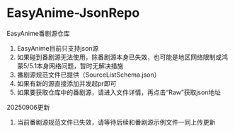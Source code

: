 # EasyAnime-JsonRepo
EasyAnime番剧源仓库

1. EasyAnime目前只支持json源
2. 如果碰到番剧源无法使用，除番剧源本身已失效，也可能是地区网络限制或鸿蒙5/5.1本身网络问题，暂时无解决措施
3. 番剧源规范文件已提供（SourceListSchema.json）
4. 如果有新的源直接添加并发起pr即可
5. 如果要获取仓库中的番剧源，请进入文件详情，再点击“Raw”获取json地址

20250906更新

1. 当前番剧源规范文件已失效，请等待后续和番剧源示例文件一同上传更新
